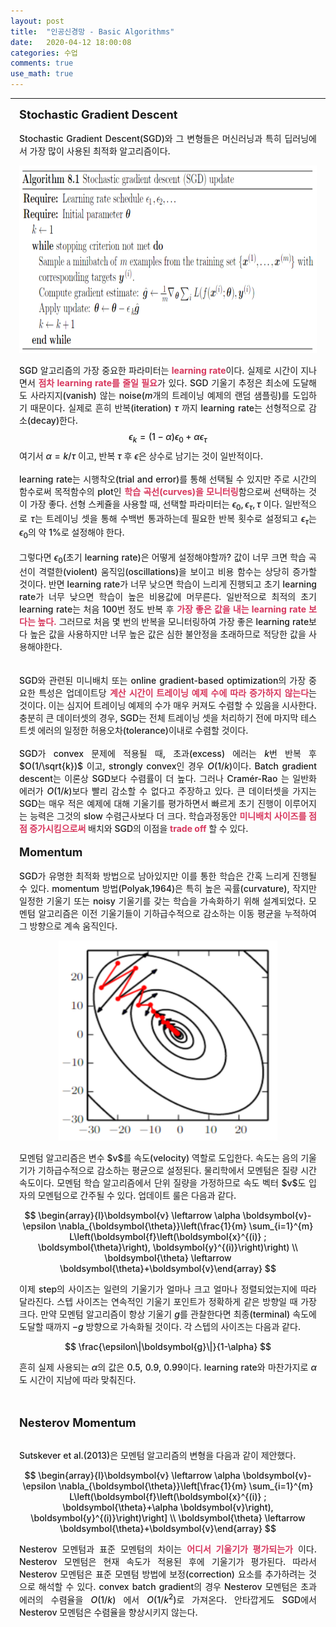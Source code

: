```yaml
---
layout: post
title:  "인공신경망 - Basic Algorithms"
date:   2020-04-12 18:00:08
categories: 수업
comments: true 
use_math: true
---
```

-----

<div style = "font-weight:500; font-size:1.0em; margin-left: 1em; margin-right: 1em;text-align:justify; ">
<span style = "font-weight:700; font-size:1.3em;  margin-right: 1em;">
Stochastic Gradient Descent
</span>
<br><br>
Stochastic Gradient Descent(SGD)와 그 변형들은 머신러닝과 특히 딥러닝에서 가장 많이 사용된 최적화 알고리즘이다.
<p align="center">
<img src="/images/post_img/AN10.png" width="580" height="300">
</p>

SGD 알고리즘의 가장 중요한 파라미터는 <b style = "color:#d7385e;font-size:1.2">learning rate</b>이다. 실제로 시간이 지나면서 <b style = "color:#d7385e;font-size:1.2">점차 learning rate를 줄일 필요</b>가 있다. SGD 기울기 추정은 최소에 도달해도 사라지지(vanish) 않는 noise($m$개의 트레이닝 예제의 랜덤 샘플링)를 도입하기 때문이다. 실제로 흔히 반복(iteration) $\tau$ 까지 learning rate는 선형적으로 감소(decay)한다.
$$
\epsilon_{k}=(1-\alpha) \epsilon_{0}+\alpha \epsilon_{\tau}
$$
여기서 $\alpha=k/\tau$ 이고, 반복 $\tau$ 후 $\epsilon$은 상수로 남기는 것이 일반적이다. 
<br><br>
learning rate는 시행착오(trial and error)를 통해 선택될 수 있지만 주로 시간의 함수로써 목적함수의 plot인 <b style = "color:#d7385e;font-size:1.2">학습 곡선(curves)을 모니터링</b>함으로써 선택하는 것이 가장 좋다. 선형 스케쥴을 사용할 때, 선택할 파라미터는 $\epsilon_{0}, \epsilon_{\tau}, \tau$ 이다. 일반적으로 $\tau$는 트레이닝 셋을 통해 수백번 통과하는데 필요한 반복 횟수로 설정되고 $\epsilon_{\tau}$는 $\epsilon_{0}$의 약 1%로 설정해야 한다. 
<br><br>
그렇다면 $\epsilon_{0}$(초기 learning rate)은 어떻게 설정해야할까? 값이 너무 크면 학습 곡선이 격렬한(violent) 움직임(oscillations)을 보이고 비용 함수는 상당히 증가할 것이다. 반면 learning rate가 너무 낮으면 학습이 느리게 진행되고 초기 learning rate가 너무 낮으면 학습이 높은 비용값에 머무른다. 일반적으로 최적의 초기 learning rate는 처음 100번 정도 반복 후 <b style = "color:#d7385e;font-size:1.2">가장 좋은 값을 내는 learning rate 보다는 높다.</b> 그러므로 처음 몇 번의 반복을 모니터링하여 가장 좋은 learning rate보다 높은 값을 사용하지만 너무 높은 값은 심한 불안정을 초래하므로 적당한 값을 사용해야한다.  
<br><br>
SGD와 관련된 미니배치 또는 online gradient-based optimization의 가장 중요한 특성은 업데이트당 <b style = "color:#d7385e;font-size:1.2">계산 시간이 트레이닝 예제 수에 따라 증가하지 않는다</b>는 것이다. 이는 심지어 트레이닝 예제의 수가 매우 커져도 수렴할 수 있음을 시사한다. 충분히 큰 데이터셋의 경우, SGD는 전체 트레이닝 셋을 처리하기 전에 마지막 테스트셋 에러의 일정한 허용오차(tolerance)이내로 수렴할 것이다. 
<br><br>
SGD가 convex 문제에 적용될 때, 초과(excess) 에러는 $k$번 반복 후 $O(1/\sqrt{k})$ 이고, strongly convex인 경우 $O(1/k)$이다. Batch gradient descent는 이론상 SGD보다 수렴률이 더 높다. 그러나 $\text { Cramér-Rao }$는 일반화 에러가 $O(1/k)$보다 빨리 감소할 수 없다고 주장하고 있다. 큰 데이터셋을 가지는 SGD는 매우 적은 예제에 대해 기울기를 평가하면서 빠르게 초기 진행이 이루어지는 능력은 그것의 slow 수렴근사보다 더 크다. 학습과정동안 <b style = "color:#d7385e;font-size:1.2">미니배치 사이즈를 점점 증가시킴으로써</b> 배치와 SGD의 이점을 <b style = "color:#d7385e;font-size:1.2">trade off</b> 할 수 있다. 
<br><br>
<span style = "font-weight:700; font-size:1.3em;  margin-right: 1em;">
Momentum
</span>
<br><br>
SGD가 유명한 최적화 방법으로 남아있지만 이를 통한 학습은 간혹 느리게 진행될 수 있다. momentum 방법(Polyak,1964)은 특히 높은 곡률(curvature), 작지만 일정한 기울기 또는 noisy 기울기를 갖는 학습을 가속화하기 위해 설계되었다. 모멘텀 알고리즘은 이전 기울기들이 기하급수적으로 감소하는 이동 평균을 누적하여 그 방향으로 계속 움직인다. 
<p align="center">
<img src="/images/post_img/AN11.png" width="350" height="320">
</p>
모멘텀 알고리즘은 변수 $v$를 속도(velocity) 역할로 도입한다. 속도는 음의 기울기가 기하급수적으로 감소하는 평균으로 설정된다. 물리학에서 모멘텀은 질량 시간 속도이다. 모멘텀 학습 알고리즘에서 단위 질량을 가정하므로 속도 벡터 $v$도 입자의 모멘텀으로 간주될 수 있다. 업데이트 룰은 다음과 같다. 

$$
\begin{array}{l}\boldsymbol{v} \leftarrow \alpha \boldsymbol{v}-\epsilon \nabla_{\boldsymbol{\theta}}\left(\frac{1}{m} \sum_{i=1}^{m} L\left(\boldsymbol{f}\left(\boldsymbol{x}^{(i)} ; \boldsymbol{\theta}\right), \boldsymbol{y}^{(i)}\right)\right) \\ \boldsymbol{\theta} \leftarrow \boldsymbol{\theta}+\boldsymbol{v}\end{array}
$$

이제 step의 사이즈는 일련의 기울기가 얼마나 크고 얼마나 정렬되었는지에 따라 달라진다. 스텝 사이즈는 연속적인 기울기 포인트가 정확하게 같은 방향일 때 가장 크다. 만약 모멘텀 알고리즘이 항상 기울기 $g$를 관찰한다면 최종(terminal) 속도에 도달할 때까지 $-g$ 방향으로 가속화될 것이다. 각 스텝의 사이즈는 다음과 같다.  

$$
\frac{\epsilon\|\boldsymbol{g}\|}{1-\alpha}
$$

흔히 실제 사용되는 $\alpha$의 값은 0.5, 0.9, 0.99이다. learning rate와 마찬가지로 $\alpha$도 시간이 지남에 따라 맞춰진다. 

<br><br>
<span style = "font-weight:700; font-size:1.3em;  margin-right: 1em;">
Nesterov Momentum
</span>
<br><br>

Sutskever et al.(2013)은 모멘텀 알고리즘의 변형을 다음과 같이 제안했다. 

$$
\begin{array}{l}\boldsymbol{v} \leftarrow \alpha \boldsymbol{v}-\epsilon \nabla_{\boldsymbol{\theta}}\left[\frac{1}{m} \sum_{i=1}^{m} L\left(\boldsymbol{f}\left(\boldsymbol{x}^{(i)} ; \boldsymbol{\theta}+\alpha \boldsymbol{v}\right), \boldsymbol{y}^{(i)}\right)\right] \\ \boldsymbol{\theta} \leftarrow \boldsymbol{\theta}+\boldsymbol{v}\end{array}
$$

Nesterov 모멘텀과 표준 모멘텀의 차이는 <b style = "color:#d7385e;font-size:1.2">어디서 기울기가 평가되는가</b> 이다. Nesterov 모멘텀은 현재 속도가 적용된 후에 기울기가 평가된다. 따라서 Nesterov 모멘텀은 표준 모멘텀 방법에 보정(correction) 요소를 추가하려는 것으로 해석할 수 있다. convex batch gradient의 경우 Nesterov 모멘텀은 초과 에러의 수렴율을 $O(1/k)$ 에서 $O(1/k^2)$로 가져온다. 안타깝게도 SGD에서 Nesterov 모멘텀은 수렴율을 향상시키지 않는다. 